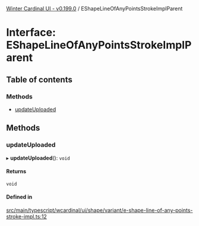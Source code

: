 [Winter Cardinal UI - v0.199.0](../index.md) / EShapeLineOfAnyPointsStrokeImplParent

# Interface: EShapeLineOfAnyPointsStrokeImplParent

## Table of contents

### Methods

- [updateUploaded](EShapeLineOfAnyPointsStrokeImplParent.md#updateuploaded)

## Methods

### updateUploaded

▸ **updateUploaded**(): `void`

#### Returns

`void`

#### Defined in

[src/main/typescript/wcardinal/ui/shape/variant/e-shape-line-of-any-points-stroke-impl.ts:12](https://github.com/winter-cardinal/winter-cardinal-ui/blob/v0.199.0/src/main/typescript/wcardinal/ui/shape/variant/e-shape-line-of-any-points-stroke-impl.ts#L12)
